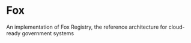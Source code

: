 # Fox
An implementation of Fox Registry, the reference architecture for cloud-ready government systems
